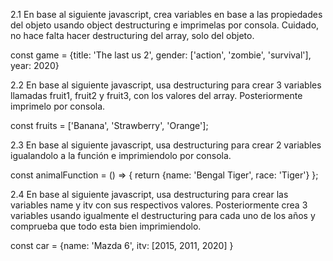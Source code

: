 2.1 En base al siguiente javascript, crea variables en base a las propiedades 
del objeto usando object destructuring e imprimelas por consola. Cuidado, 
no hace falta hacer destructuring del array, solo del objeto.

const game = {title: 'The last us 2', gender: ['action', 'zombie', 'survival'], year: 2020}

2.2 En base al siguiente javascript, usa destructuring para crear 3 variables 
llamadas fruit1, fruit2 y fruit3, con los valores del array. Posteriormente
imprimelo por consola.

const fruits = ['Banana', 'Strawberry', 'Orange'];

2.3 En base al siguiente javascript, usa destructuring para crear 2 
variables igualandolo a la función e imprimiendolo por consola.

const animalFunction = () => {
    return {name: 'Bengal Tiger', race: 'Tiger'}
};

2.4 En base al siguiente javascript, usa destructuring para crear las 
variables name y itv con sus respectivos valores. Posteriormente crea 
3 variables usando igualmente el destructuring para cada uno de los años 
y comprueba que todo esta bien imprimiendolo.

const car = {name: 'Mazda 6', itv: [2015, 2011, 2020] }